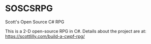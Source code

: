 # SOSCSRPG
Scott's Open Source C# RPG

This is a 2-D open-source RPG in C#. Details about the project are at: https://scottlilly.com/build-a-cwpf-rpg/
